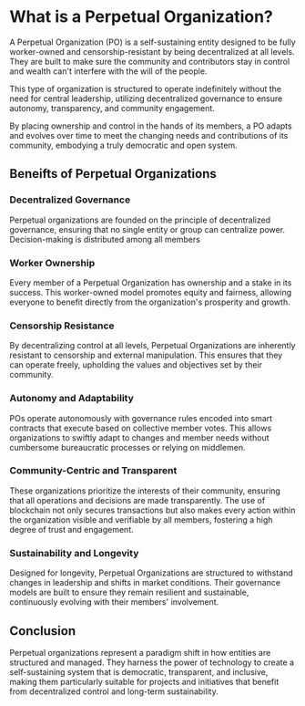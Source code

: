 # What is a Perpetual Organization?

A Perpetual Organization (PO) is a self-sustaining entity designed to be fully worker-owned and censorship-resistant by being decentralized at all levels. They are built to make sure the community and contributors stay in control and wealth can't interfere with the will of the people.

This type of organization is structured to operate indefinitely without the need for central leadership, utilizing decentralized governance to ensure autonomy, transparency, and community engagement. 

By placing ownership and control in the hands of its members, a PO adapts and evolves over time to meet the changing needs and contributions of its community, embodying a truly democratic and open system.

## Beneifts of Perpetual Organizations

### **Decentralized Governance**
Perpetual organizations are founded on the principle of decentralized governance, ensuring that no single entity or group can centralize power. Decision-making is distributed among all members

### **Worker Ownership**
Every member of a Perpetual Organization has ownership and a stake in its success. This worker-owned model promotes equity and fairness, allowing everyone to benefit directly from the organization's prosperity and growth.

### **Censorship Resistance**
By decentralizing control at all levels, Perpetual Organizations are inherently resistant to censorship and external manipulation. This ensures that they can operate freely, upholding the values and objectives set by their community.

### **Autonomy and Adaptability**
POs operate autonomously with governance rules encoded into smart contracts that execute based on collective member votes. This allows organizations to swiftly adapt to changes and member needs without cumbersome bureaucratic processes or relying on middlemen.

### **Community-Centric and Transparent**
These organizations prioritize the interests of their community, ensuring that all operations and decisions are made transparently. The use of blockchain not only secures transactions but also makes every action within the organization visible and verifiable by all members, fostering a high degree of trust and engagement.

### **Sustainability and Longevity**
Designed for longevity, Perpetual Organizations are structured to withstand changes in leadership and shifts in market conditions. Their governance models are built to ensure they remain resilient and sustainable, continuously evolving with their members' involvement.


## Conclusion

Perpetual organizations represent a paradigm shift in how entities are structured and managed. They harness the power of technology to create a self-sustaining system that is democratic, transparent, and inclusive, making them particularly suitable for projects and initiatives that benefit from decentralized control and long-term sustainability.

